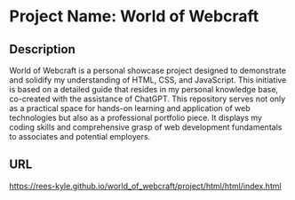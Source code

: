 # Project Name: World of Webcraft
## Description
World of Webcraft is a personal showcase project designed to demonstrate and solidify my understanding of HTML, CSS, and JavaScript. This initiative is based on a detailed guide that resides in my personal knowledge base, co-created with the assistance of ChatGPT. This repository serves not only as a practical space for hands-on learning and application of web technologies but also as a professional portfolio piece. It displays my coding skills and comprehensive grasp of web development fundamentals to associates and potential employers.

## URL
https://rees-kyle.github.io/world_of_webcraft/project/html/html/index.html
